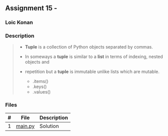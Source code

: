 ## Assignment 15 -

### Loic Konan

### Description

> - **Tuple** is a collection of Python objects separated by commas.
> - In someways a **tuple** is similar to a **list** in terms of indexing, nested objects and <br>
> - repetition but a **tuple** is immutable unlike lists which are mutable.
>
>   - .items()
>   - .keys()
>   - .values()
>

### Files

|   #   | File               | Description |
| :---: | ------------------ | ----------- |
|   1   | [main.py](main.py) | Solution    |

